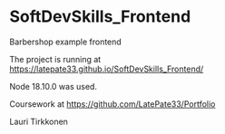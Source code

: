 # SoftDevSkills_Frontend

Barbershop example frontend

The project is running at https://latepate33.github.io/SoftDevSkills_Frontend/

Node 18.10.0 was used. 

Coursework at https://github.com/LatePate33/Portfolio

Lauri Tirkkonen
